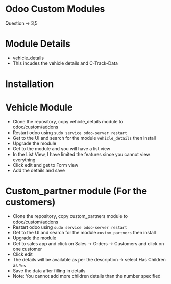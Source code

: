 # Odoo Custom Modules  
  
Question -> 3,5  
  
# Module Details  
- vehicle_details  
 - This incudes the vehicle details and C-Track-Data  
   
# Installation  

# Vehicle Module
- Clone the repository, copy vehicle_details module to odoo/custom/addons  
- Restart odoo using ```sudo service odoo-server restart```  
- Get to the UI and search for the module ```vehicle_details``` then install  
- Upgrade the module  
- Get to the module and you will have a list view  
- In the List View, I have limited the features since you cannot view everything  
- Click edit and get to Form view  
- Add the details and save  

# Custom_partner module (For the customers)
- Clone the repository, copy custom_partners module to odoo/custom/addons  
- Restart odoo using ```sudo service odoo-server restart```  
- Get to the UI and search for the module ```custom_partners``` then install  
- Upgrade the module  
- Get to sales app and click on Sales -> Orders -> Customers and click on one customer 
- Click edit   
- The details will be available as per the description -> select Has Children as ```Yes```  
- Save the data after filling in details  
- Note: You cannot add more children details than the number specified  